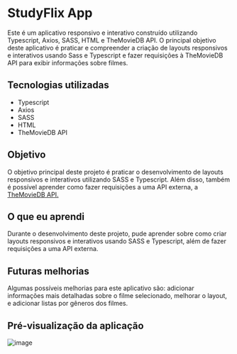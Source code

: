 # StudyFlix App

Este é um aplicativo responsivo e interativo construído utilizando Typescript, Axios, SASS, HTML e TheMovieDB API. O principal objetivo deste aplicativo é praticar e compreender a criação de layouts responsivos e interativos usando Sass e Typescript e fazer requisições à TheMovieDB API para exibir informações sobre filmes.

## Tecnologias utilizadas

- Typescript
- Axios
- SASS
- HTML
- TheMovieDB API

## Objetivo

O objetivo principal deste projeto é praticar o desenvolvimento de layouts responsivos e interativos utilizando SASS e Typescript. Além disso, também é possível aprender como fazer requisições a uma API externa, a <a href='https://www.themoviedb.org' target='_blank'>TheMovieDB API.</a>

## O que eu aprendi

Durante o desenvolvimento deste projeto, pude aprender sobre como criar layouts responsivos e interativos usando SASS e Typescript, além de fazer requisições a uma API externa.

## Futuras melhorias

Algumas possíveis melhorias para este aplicativo são: adicionar informações mais detalhadas sobre o filme selecionado, melhorar o layout, e adicionar listas por gêneros dos filmes.

## Pré-visualização da aplicação

![image](https://user-images.githubusercontent.com/100812504/230481872-ddfe64b7-b4f0-4261-8809-3cb834f44fcd.png)




